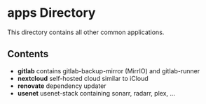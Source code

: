 # apps Directory

This directory contains all other common applications.

## Contents

- **gitlab** contains gitlab-backup-mirror (MirrIO) and gitlab-runner
- **nextcloud** self-hosted cloud similar to iCloud
- **renovate** dependency updater
- **usenet** usenet-stack containing sonarr, radarr, plex, ...
